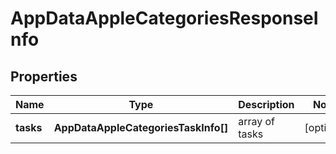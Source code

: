 # AppDataAppleCategoriesResponseInfo

## Properties

| Name | Type | Description | Notes |
|------------ | ------------- | ------------- | -------------|
**tasks** | **AppDataAppleCategoriesTaskInfo[]** | array of tasks |[optional]|